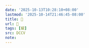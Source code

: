 ```yaml
---
date: '2025-10-13T10:28:10+08:00'
lastmod: '2025-10-14T21:46:45-08:00'
title: 􃈾
url: 􃈾
tags: [綟]
src: DCCV
note:
---
```

